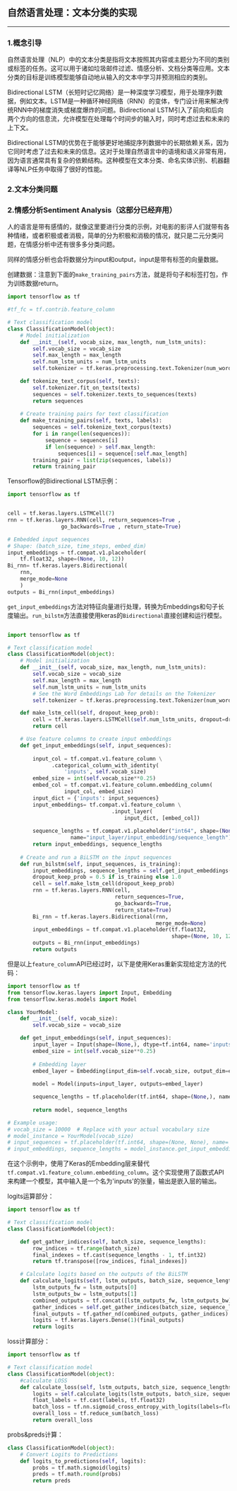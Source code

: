 ## 自然语言处理：文本分类的实现

---
### 1.概念引导

自然语言处理（NLP）中的文本分类是指将文本按照其内容或主题分为不同的类别或标签的任务。这可以用于诸如垃圾邮件过滤、情感分析、文档分类等应用。文本分类的目标是训练模型能够自动地从输入的文本中学习并预测相应的类别。

Bidirectional LSTM（长短时记忆网络）是一种深度学习模型，用于处理序列数据，例如文本。LSTM是一种循环神经网络（RNN）的变体，专门设计用来解决传统RNN中的梯度消失或梯度爆炸的问题。Bidirectional LSTM引入了前向和后向两个方向的信息流，允许模型在处理每个时间步的输入时，同时考虑过去和未来的上下文。

Bidirectional LSTM的优势在于能够更好地捕捉序列数据中的长期依赖关系，因为它同时考虑了过去和未来的信息。这对于处理自然语言中的语境和语义非常有用，因为语言通常具有复杂的依赖结构。这种模型在文本分类、命名实体识别、机器翻译等NLP任务中取得了很好的性能。

### 2.文本分类问题



### 2.情感分析Sentiment Analysis（这部分已经弃用）

人的语言是带有感情的，就像这里要进行分类的示例，对电影的影评人们就带有各种情绪，或者积极或者消极，简单的分为积极和消极的情况，就只是二元分类问题，在情感分析中还有很多多分类问题。

同样的情感分析也会将数据分为input和output，input是带有标签的向量数据。

创建数据：注意到下面的`make_training_pairs`方法，就是将句子和标签打包，作为训练数据return。

```python
import tensorflow as tf

#tf_fc = tf.contrib.feature_column

# Text classification model
class ClassificationModel(object):
    # Model initialization
    def __init__(self, vocab_size, max_length, num_lstm_units):
        self.vocab_size = vocab_size
        self.max_length = max_length
        self.num_lstm_units = num_lstm_units
        self.tokenizer = tf.keras.preprocessing.text.Tokenizer(num_words=self.vocab_size)

    def tokenize_text_corpus(self, texts):
        self.tokenizer.fit_on_texts(texts)
        sequences = self.tokenizer.texts_to_sequences(texts)
        return sequences
    
    # Create training pairs for text classification
    def make_training_pairs(self, texts, labels):
        sequences = self.tokenize_text_corpus(texts)
        for i in range(len(sequences)):
            sequence = sequences[i]
            if len(sequence) > self.max_length:
                sequences[i] = sequence[:self.max_length]
        training_pair = list(zip(sequences, labels))
        return training_pair
```

Tensorflow的Bidirectional LSTM示例：

```python
import tensorflow as tf


cell = tf.keras.layers.LSTMCell(7)
rnn = tf.keras.layers.RNN(cell, return_sequences=True ,
                 go_backwards=True , return_state=True)

# Embedded input sequences
# Shape: (batch_size, time_steps, embed_dim)
input_embeddings = tf.compat.v1.placeholder(
    tf.float32, shape=(None, 10, 12))
Bi_rnn= tf.keras.layers.Bidirectional(
    rnn,
    merge_mode=None
    )
outputs = Bi_rnn(input_embeddings)
```

`get_input_embeddings`方法对特征向量进行处理，转换为Embeddings和句子长度输出。`run_bilstm`方法直接使用keras的`Bidirectional`直接创建和运行模型。

```python

import tensorflow as tf

# Text classification model
class ClassificationModel(object):
    # Model initialization
    def __init__(self, vocab_size, max_length, num_lstm_units):
        self.vocab_size = vocab_size
        self.max_length = max_length
        self.num_lstm_units = num_lstm_units
        # See the Word Embeddings Lab for details on the Tokenizer
        self.tokenizer = tf.keras.preprocessing.text.Tokenizer(num_words=self.vocab_size)

    def make_lstm_cell(self, dropout_keep_prob):
        cell = tf.keras.layers.LSTMCell(self.num_lstm_units, dropout=dropout_keep_prob)
        return cell

    # Use feature columns to create input embeddings
    def get_input_embeddings(self, input_sequences):
        
        input_col = tf.compat.v1.feature_column \
              .categorical_column_with_identity(
                  'inputs', self.vocab_size)
        embed_size = int(self.vocab_size**0.25)
        embed_col = tf.compat.v1.feature_column.embedding_column(
                  input_col, embed_size)
        input_dict = {'inputs': input_sequences}
        input_embeddings= tf.compat.v1.feature_column \
                                 .input_layer(
                                     input_dict, [embed_col])
                                 
        sequence_lengths = tf.compat.v1.placeholder("int64", shape=(None,), 
                    name="input_layer/input_embedding/sequence_length")
        return input_embeddings, sequence_lengths
    
    # Create and run a BiLSTM on the input sequences
    def run_bilstm(self, input_sequences, is_training):
        input_embeddings, sequence_lengths = self.get_input_embeddings(input_sequences)
        dropout_keep_prob = 0.5 if is_training else 1.0
        cell = self.make_lstm_cell(dropout_keep_prob)
        rnn = tf.keras.layers.RNN(cell,
                                  return_sequences=True,
                                  go_backwards=True,
                                  return_state=True)
        Bi_rnn = tf.keras.layers.Bidirectional(rnn, 
                                               merge_mode=None)
        input_embeddings = tf.compat.v1.placeholder(tf.float32,
                                                    shape=(None, 10, 12))
        outputs = Bi_rnn(input_embeddings)
        return outputs
```

但是以上`feature_column`API已经过时，以下是使用Keras重新实现给定方法的代码：

```python
import tensorflow as tf
from tensorflow.keras.layers import Input, Embedding
from tensorflow.keras.models import Model

class YourModel:
    def __init__(self, vocab_size):
        self.vocab_size = vocab_size

    def get_input_embeddings(self, input_sequences):
        input_layer = Input(shape=(None,), dtype=tf.int64, name='inputs')
        embed_size = int(self.vocab_size**0.25)
        
        # Embedding layer
        embed_layer = Embedding(input_dim=self.vocab_size, output_dim=embed_size)(input_layer)
        
        model = Model(inputs=input_layer, outputs=embed_layer)

        sequence_lengths = tf.placeholder(tf.int64, shape=(None,), name="input_layer/input_embedding/sequence_length")
        
        return model, sequence_lengths

# Example usage:
# vocab_size = 10000  # Replace with your actual vocabulary size
# model_instance = YourModel(vocab_size)
# input_sequences = tf.placeholder(tf.int64, shape=(None, None), name='input_sequences')
# input_embeddings, sequence_lengths = model_instance.get_input_embeddings(input_sequences)
```

在这个示例中，使用了Keras的Embedding层来替代`tf.compat.v1.feature_column.embedding_column`。这个实现使用了函数式API来构建一个模型，其中输入是一个名为'inputs'的张量，输出是嵌入层的输出。

logits运算部分：

```python
import tensorflow as tf

# Text classification model
class ClassificationModel(object):

    def get_gather_indices(self, batch_size, sequence_lengths):
        row_indices = tf.range(batch_size)
        final_indexes = tf.cast(sequence_lengths - 1, tf.int32)
        return tf.transpose([row_indices, final_indexes])

    # Calculate logits based on the outputs of the BiLSTM
    def calculate_logits(self, lstm_outputs, batch_size, sequence_lengths):
        lstm_outputs_fw = lstm_outputs[0] 
        lstm_outputs_bw = lstm_outputs[1]
        combined_outputs = tf.concat([lstm_outputs_fw, lstm_outputs_bw], -1)
        gather_indices = self.get_gather_indices(batch_size, sequence_lengths)
        final_outputs = tf.gather_nd(combined_outputs, gather_indices)
        logits = tf.keras.layers.Dense(1)(final_outputs)
        return logits
```

loss计算部分：

```python
import tensorflow as tf

# Text classification model
class ClassificationModel(object):
    #calculate LOSS
    def calculate_loss(self, lstm_outputs, batch_size, sequence_lengths, labels):
        logits = self.calculate_logits(lstm_outputs, batch_size, sequence_lengths)
        float_labels = tf.cast(labels, tf.float32)
        batch_loss = tf.nn.sigmoid_cross_entropy_with_logits(labels=float_labels, logits=logits)
        overall_loss = tf.reduce_sum(batch_loss)
        return overall_loss
```

probs&preds计算：

```python
class ClassificationModel(object):
    # Convert Logits to Predictions
    def logits_to_predictions(self, logits):
        probs = tf.math.sigmoid(logits)
        preds = tf.math.round(probs)
        return preds
```
